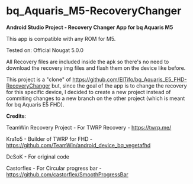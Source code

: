 # bq_Aquaris_M5-RecoveryChanger

<b>Android Studio Project - Recovery Changer App for bq Aquaris M5</b>

This app is compatible with any ROM for M5.

Tested on: Official Nougat 5.0.0

All Recovery files are included inside the apk so there's no need to download the recovery img files and flash them on the device like before.

This project is a "clone" of https://github.com/ElTifo/bq_Aquaris_E5_FHD-RecoveryChanger but, since the goal of the app is to change the recovery for this specific device, I decided to create a new project instead of commiting changes to a new branch on the other project (which is meant for bq Aquaris E5 FHD).

<b>Credits</b>:

TeamWin Recovery Project - For TWRP Recovery - https://twrp.me/

Kra1o5 - Builder of TWRP for FHD - https://github.com/TeamWin/android_device_bq_vegetafhd

DcSoK - For original code

Castorflex - For Circular progress bar - https://github.com/castorflex/SmoothProgressBar
